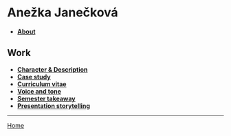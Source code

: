 # Anežka Janečková #
+ <a href="https://github.com/AnezkaJaneckova/english-for-designers/blob/main/02-intentional-aboutness/about.md">**About**</a>

## Work ##
+ <a href="https://github.com/AnezkaJaneckova/english-for-designers/blob/main/01-character-description/character-description.md">**Character & Description**</a>
+ <a href="https://github.com/AnezkaJaneckova/english-for-designers/blob/main/02-intentional-aboutness/case-study.md">**Case study**</a>
+ <a href="https://github.com/AnezkaJaneckova/english-for-designers/tree/main/03-curriculum-vitae">**Curriculum vitae**</a>
+ <a href="https://github.com/AnezkaJaneckova/english-for-designers/blob/main/04-voice-tone/04-chapter-IV.md">**Voice and tone**</a>
+ <a href="https://github.com/AnezkaJaneckova/english-for-designers/blob/main/06-semester-takeaways/06-semester-takeaways.md">**Semester takeaway**</a>
+ <a href="https://github.com/AnezkaJaneckova/english-for-designers/blob/main/05-presentation-stoytelling/presentation-storytelling.md">**Presentation storytelling**</a>

---
<a href="https://github.com/AnezkaJaneckova/english-for-designers">Home</a>
